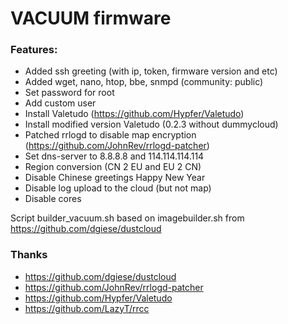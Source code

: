 # VACUUM firmware

### Features:
* Added ssh greeting (with ip, token, firmware version and etc)
* Added wget, nano, htop, bbe, snmpd (community: public)
* Set password for root
* Add custom user
* Install Valetudo (https://github.com/Hypfer/Valetudo)
* Install modified version Valetudo (0.2.3 without dummycloud)
* Patched rrlogd to disable map encryption (https://github.com/JohnRev/rrlogd-patcher)
* Set dns-server to 8.8.8.8 and 114.114.114.114
* Region conversion (CN 2 EU and EU 2 CN)
* Disable Chinese greetings Happy New Year
* Disable log upload to the cloud (but not map)
* Disable cores

Script builder_vacuum.sh based on imagebuilder.sh from https://github.com/dgiese/dustcloud

### Thanks
* https://github.com/dgiese/dustcloud
* https://github.com/JohnRev/rrlogd-patcher
* https://github.com/Hypfer/Valetudo
* https://github.com/LazyT/rrcc
